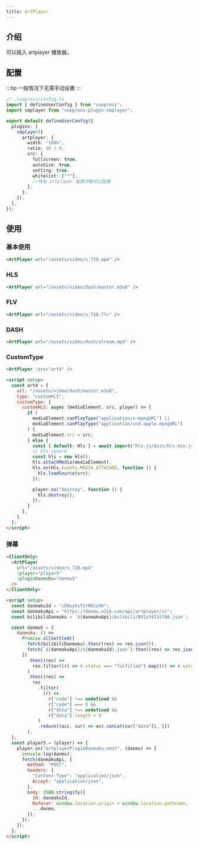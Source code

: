```yaml
---
title: ArtPlayer
---
```


## 介绍

可以插入 artplayer 播放器。

## 配置

:::tip
一般情况下无需手动设置
:::

```ts
// .vuepress/config.ts
import { defineUserConfig } from "vuepress";
import smplayer from "vuepress-plugin-smplayer";

export default defineUserConfig({
  plugins: [
    smplayer({
      artplayer: {
        width: "100%",
        ratio: 16 / 9,
        src: {
          fullscreen: true,
          autoSize: true,
          setting: true,
          whitelist: ["*"],
          //所有 artplayer 配置项都可以配置
        },
      },
    }),
  ],
});
```

## 使用

### 基本使用

<ArtPlayer url="/assets/video/s_720.mp4" />

```html
<ArtPlayer url="/assets/video/s_720.mp4" />
```

### HLS

<ArtPlayer url="/assets/video/dash/master.m3u8" />

```html
<ArtPlayer url="/assets/video/dash/master.m3u8" />
```

### FLV

<ArtPlayer url="/assets/video/s_720.flv" />

```html
<ArtPlayer url="/assets/video/s_720.flv" />
```

### DASH

<ArtPlayer url="/assets/video/dash/stream.mpd" />

```html
<ArtPlayer url="/assets/video/dash/stream.mpd" />
```

### CustomType

<ArtPlayer :src="art4" />

```html
<ArtPlayer :src="art4" />

<script setup>
  const art4 = {
    url: "/assets/video/dash/master.m3u8",
    type: "customHLS",
    customType: {
      customHLS: async (mediaElement, src, player) => {
        if (
          mediaElement.canPlayType("application/x-mpegURL") ||
          mediaElement.canPlayType("application/vnd.apple.mpegURL")
        ) {
          mediaElement.src = src;
        } else {
          const { default: Hls } = await import("hls.js/dist/hls.min.js");
          // @ts-ignore
          const hls = new Hls();
          hls.attachMedia(mediaElement);
          hls.on(Hls.Events.MEDIA_ATTACHED, function () {
            hls.loadSource(src);
          });

          player.on("destroy", function () {
            hls.destroy();
          });
        }
      },
    },
  };
</script>
```

### 弹幕

<ArtPlayer url="/assets/video/s_720.mp4" :player="player5" :pluginDanmuKu="danmu5" />

```html
<ClientOnly>
  <ArtPlayer
    url="/assets/video/s_720.mp4"
    :player="player5"
    :pluginDanmuKu="danmu5"
  />
</ClientOnly>

<script setup>
  const danmakuId = "cENuyhsT2rMOCohK";
  const danmakuApi = "https://danmu.u2sb.com/api/artplayer/v1";
  const bilibiliDanmaku = `${danmakuApi}/bilibili/BV1zt411t79A.json`;

  const danmu5 = {
    danmuku: () =>
      Promise.allSettled([
        fetch(bilibiliDanmaku).then((res) => res.json()),
        fetch(`${danmakuApi}/${danmakuId}.json`).then((res) => res.json()),
      ])
        .then((res) =>
          res.filter((r) => r.status === "fulfilled").map((r) => r.value)
        )
        .then((res) =>
          res
            .filter(
              (r) =>
                r["code"] !== undefined &&
                r["code"] === 0 &&
                r["data"] !== undefined &&
                r["data"].length > 0
            )
            .reduce((acc, cur) => acc.concat(cur["data"]), [])
        ),
  };
  const player5 = (player) => {
    player.on("artplayerPluginDanmuku:emit", (danmu) => {
      console.log(danmu);
      fetch(danmakuApi, {
        method: "POST",
        headers: {
          "Content-Type": "application/json",
          Accept: "application/json",
        },
        body: JSON.stringify({
          Id: danmakuId,
          Referer: window.location.origin + window.location.pathname,
          ...danmu,
        }),
      });
    });
  };
</script>
```

<script setup>
  const art4 = {
    url: "/assets/video/dash/master.m3u8",
    type: "customHLS",
    customType: {
      customHLS: async (mediaElement, src, player) => {
        if (
          mediaElement.canPlayType("application/x-mpegURL") ||
          mediaElement.canPlayType("application/vnd.apple.mpegURL")
        ) {
          mediaElement.src = src;
        } else {
          const { default: Hls } = await import("hls.js/dist/hls.min.js");
          // @ts-ignore
          const hls = new Hls();
          hls.attachMedia(mediaElement);
          hls.on(Hls.Events.MEDIA_ATTACHED, function () {
            hls.loadSource(src);
          });

          player.on("destroy", function () {
            hls.destroy();
          });
        }
      },
    },
  };

  const danmakuId = "cENuyhsT2rMOCohK";
  const danmakuApi = "https://danmu.u2sb.com/api/artplayer/v1";
  const bilibiliDanmaku = `${danmakuApi}/bilibili/BV1zt411t79A.json`;

  const danmu5 = {
    danmuku: () =>
      Promise.allSettled([
        fetch(bilibiliDanmaku).then((res) => res.json()),
        fetch(`${danmakuApi}/${danmakuId}.json`).then((res) => res.json()),
      ])
        .then((res) =>
          res.filter((r) => r.status === "fulfilled").map((r) => r.value)
        )
        .then((res) =>
          res
            .filter(
              (r) =>
                r["code"] !== undefined &&
                r["code"] === 0 &&
                r["data"] !== undefined &&
                r["data"].length > 0
            )
            .reduce((acc, cur) => acc.concat(cur["data"]), [])
        ),
  };
  const player5 = (player) => {
    player.on("artplayerPluginDanmuku:emit", (danmu) => {
      console.log(danmu);
      fetch(danmakuApi, {
        method: "POST",
        headers: {
          "Content-Type": "application/json",
          Accept: "application/json",
        },
        body: JSON.stringify({
          Id: danmakuId,
          Referer: window.location.origin + window.location.pathname,
          ...danmu,
        }),
      });
    });
  };
</script>
